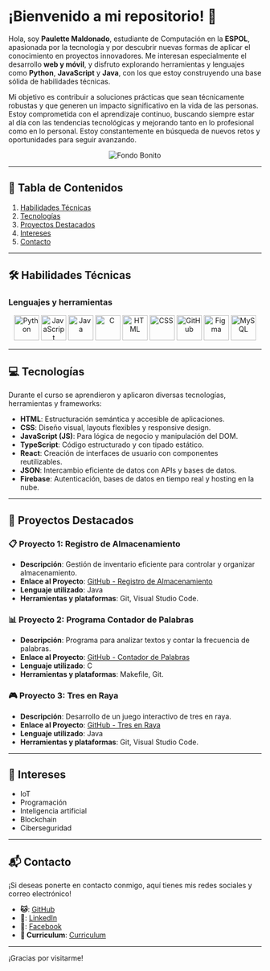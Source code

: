 # ¡Bienvenido a mi repositorio! 👋

Hola, soy **Paulette Maldonado**, estudiante de Computación en la **ESPOL**, apasionada por la tecnología y por descubrir nuevas formas de aplicar el conocimiento en proyectos innovadores. Me interesan especialmente el desarrollo **web y móvil**, y disfruto explorando herramientas y lenguajes como **Python**, **JavaScript** y **Java**, con los que estoy construyendo una base sólida de habilidades técnicas.

Mi objetivo es contribuir a soluciones prácticas que sean técnicamente robustas y que generen un impacto significativo en la vida de las personas. Estoy comprometida con el aprendizaje continuo, buscando siempre estar al día con las tendencias tecnológicas y mejorando tanto en lo profesional como en lo personal. Estoy constantemente en búsqueda de nuevos retos y oportunidades para seguir avanzando.

<p align="center">
  <img src="https://media0.giphy.com/media/v1.Y2lkPTc5MGI3NjExazRtN3k0b29vY3RlcGh2MWFzMWtsc2M3Y2dpazltNnQ3NTE2am01ZiZlcD12MV9pbnRlcm5hbF9naWZfYnlfaWQmY3Q9Zw/Basrh159dGwKY/giphy.webp" alt="Fondo Bonito">
</p>

---

## 📑 Tabla de Contenidos  
1. [Habilidades Técnicas](#habilidades-técnicas)
2. [Tecnologías](#tecnologías)
3. [Proyectos Destacados](#proyectos-destacados)  
4. [Intereses](#intereses)  
5. [Contacto](#contacto)  

---

## 🛠️ Habilidades Técnicas 

### Lenguajes y herramientas

<p align="center">
  <img src="https://i.pinimg.com/736x/ed/66/63/ed666327dd3ce274d94f2b3547155891.jpg" alt="Python" width="50" height="50">
  <img src="https://i.pinimg.com/736x/0e/4f/dc/0e4fdce8ac22e09688c580e5bc4dcd7d.jpg" alt="JavaScript" width="50" height="50">
  <img src="https://i.pinimg.com/736x/86/ad/01/86ad01aac334ed269e9d33dab95a2217.jpg" alt="Java" width="50" height="50">
  <img src="https://i.pinimg.com/736x/6e/46/e7/6e46e7dbe2bb73dacc055e5dbd85c3ad.jpg" alt="C" width="50" height="50">
  <img src="https://i.pinimg.com/736x/ca/e1/b4/cae1b4f6b223fe5a7bb712b680cffa67.jpg" alt="HTML" width="50" height="50">
  <img src="https://i.pinimg.com/736x/62/1f/21/621f21fa891b48023ff7c4dff12c7aa0.jpg" alt="CSS" width="50" height="50">
  <img src="https://upload.wikimedia.org/wikipedia/commons/9/91/Octicons-mark-github.svg" alt="GitHub" width="50" height="50">
  <img src="https://cdn-icons-png.flaticon.com/512/5968/5968703.png" alt="Figma" width="50" height="50">
  <img src="https://www.esepestudio.com/archivos/image/_noticias/medias/mysql.gif" alt="MySQL" width="50" height="50">
</p>

---

## 💻 Tecnologías

Durante el curso se aprendieron y aplicaron diversas tecnologías, herramientas y frameworks:
- **HTML**: Estructuración semántica y accesible de aplicaciones.
- **CSS**: Diseño visual, layouts flexibles y responsive design.
- **JavaScript (JS)**: Para lógica de negocio y manipulación del DOM.
- **TypeScript**: Código estructurado y con tipado estático.
- **React**: Creación de interfaces de usuario con componentes reutilizables.
- **JSON**: Intercambio eficiente de datos con APIs y bases de datos.
- **Firebase**: Autenticación, bases de datos en tiempo real y hosting en la nube.

---


## 🌟 Proyectos Destacados

### 📋 Proyecto 1: Registro de Almacenamiento
- **Descripción**: Gestión de inventario eficiente para controlar y organizar almacenamiento.
- **Enlace al Proyecto**: [GitHub - Registro de Almacenamiento](https://github.com/ArielV17/Proyecto)
- **Lenguaje utilizado**: Java
- **Herramientas y plataformas**: Git, Visual Studio Code.

### 📊 Proyecto 2: Programa Contador de Palabras
- **Descripción**: Programa para analizar textos y contar la frecuencia de palabras.
- **Enlace al Proyecto**: [GitHub - Contador de Palabras](https://github.com/progsis-espol/programa-frecuencia-palabras-paulettemal)
- **Lenguaje utilizado**: C
- **Herramientas y plataformas**: Makefile, Git.

### 🎮 Proyecto 3: Tres en Raya
- **Descripción**: Desarrollo de un juego interactivo de tres en raya.
- **Enlace al Proyecto**: [GitHub - Tres en Raya](https://github.com/Darloscode/Tres-en-Raya)
- **Lenguaje utilizado**: Java
- **Herramientas y plataformas**: Git, Visual Studio Code.

---

## 🎨 Intereses 
- IoT
- Programación
- Inteligencia artificial
- Blockchain
- Ciberseguridad

---

## 📬 Contacto 

¡Si deseas ponerte en contacto conmigo, aquí tienes mis redes sociales y correo electrónico!
- **🐱**: [GitHub](https://github.com/paulettemal)
- **💼**: [LinkedIn](https://www.linkedin.com/in/paulette-maldonado-jaramillo-868a8820a/)
- **📘**: [Facebook](https://www.facebook.com/paulete.maldonado.3)
- **📄 Curriculum**: [Curriculum](https://paulettemal.github.io/curriculumPaulette/)

---

¡Gracias por visitarme!
